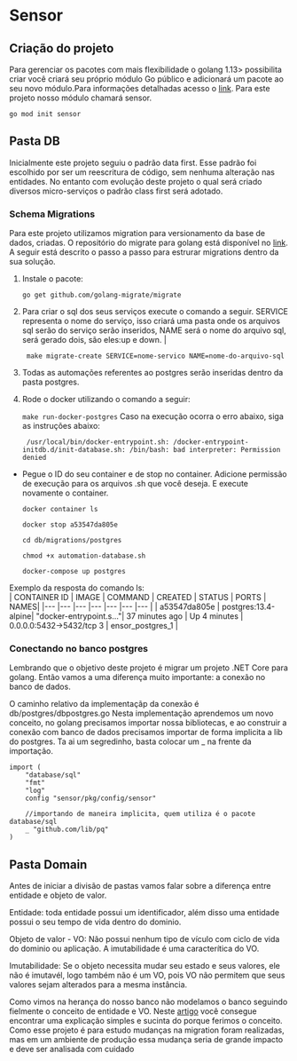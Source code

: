 # Sensor

## Criação do projeto
Para gerenciar os pacotes com mais flexibilidade o golang 1.13> possibilita criar  você criará seu próprio módulo Go público e adicionará um pacote ao seu novo módulo.Para informações detalhadas acesso o [link](https://www.digitalocean.com/community/tutorials/how-to-use-go-modules). Para este projeto nosso módulo chamará sensor.

`go mod init sensor`

## Pasta DB
Inicialmente este projeto seguiu o padrão data first. Esse padrão foi escolhido por ser um reescritura de código, sem nenhuma alteração nas entidades. No entanto com evolução deste projeto o qual será criado diversos micro-serviços o padrão class first será adotado.

### Schema Migrations
Para este projeto utilizamos migration para versionamento da base de dados, criadas. O repositório do migrate para golang está disponível no [link](https://github.com/golang-migrate/migrate). A seguir está descrito o passo a passo para estrurar migrations dentro da sua solução.

1. Instale o pacote:

    `go get github.com/golang-migrate/migrate`

2. Para criar o sql dos seus serviços execute o comando a seguir. SERVICE representa o nome do serviço, isso criará uma pasta onde os arquivos sql serão do serviço serão inseridos, NAME será o nome do arquivo sql, será gerado dois, são eles:up e down.
|

    ` make migrate-create SERVICE=nome-servico NAME=nome-do-arquivo-sql`

3. Todas as automações referentes ao postgres serão inseridas dentro da pasta postgres.

4. Rode o docker utilizando o comando a seguir:

    `make run-docker-postgres`
Caso na execução ocorra o erro abaixo, siga as instruções abaixo:

        /usr/local/bin/docker-entrypoint.sh: /docker-entrypoint-initdb.d/init-database.sh: /bin/bash: bad interpreter: Permission denied

* Pegue o ID do seu container e de stop no container. Adicione permissão de execução para os arquivos .sh que você deseja.  E execute novamente o container.

    `docker container ls`

    `docker stop a53547da805e `
    
    `cd db/migrations/postgres`

    `chmod +x automation-database.sh`

    `docker-compose up postgres`



Exemplo da resposta do comando ls:    
| CONTAINER ID | IMAGE | COMMAND | CREATED | STATUS | PORTS | NAMES|
|--- |--- |--- |--- |--- |--- |--- |
| a53547da805e | postgres:13.4-alpine| "docker-entrypoint.s…"| 37 minutes ago | Up 4 minutes | 0.0.0.0:5432->5432/tcp  3 | ensor_postgres_1 |


### Conectando no banco postgres
Lembrando que o objetivo deste projeto é migrar um projeto .NET Core para golang. Então vamos a uma diferença muito importante: a conexão no banco de dados.

O caminho relativo da implementaçãp da conexão é db/postgres/dbpostgres.go
Nesta implementação aprendemos um novo conceito, no golang precisamos importar nossa bibliotecas, e ao construir a conexão com banco de dados precisamos importar de forma implicita a lib do postgres. Ta ai um segredinho, basta colocar um _ na frente da importação.

``` 
import (
	"database/sql"
	"fmt"
	"log"
	config "sensor/pkg/config/sensor"

	//importando de maneira implicita, quem utiliza é o pacote database/sql
	_ "github.com/lib/pq"
)
```


## Pasta Domain

Antes de iniciar a divisão de pastas vamos falar sobre a diferença entre entidade e objeto de valor.

Entidade: toda entidade possui um identificador, além disso uma entidade possui o seu tempo de vida dentro do dominio.

Objeto de valor - VO: Não possui nenhum tipo de vículo com ciclo de vida do dominio ou aplicação. A imutabilidade é uma caracterítica do VO.

Imutabilidade: Se o objeto necessita mudar seu estado e seus valores, ele não é imutavél, logo também não é um VO, pois VO não permitem que seus valores sejam alterados para a mesma instância.

Como vimos na herança do nosso banco não modelamos o banco seguindo fielmente o conceito de entidade e VO. Neste [artigo](https://jrobertoaraujo.medium.com/entidades-vs-objeto-de-valor-a257ad41cbd3#:~:text=Toda%20entidade%2C%20possui%20acontecimentos%20que,vida%20do%20dominio%20ou%20aplica%C3%A7%C3%A3o.) você consegue encontrar uma explicação simples e sucinta do porque ferimos o conceito. Como esse projeto é para estudo mudanças na migration foram realizadas, mas em um ambiente de produção essa mudança seria de grande impacto e deve ser analisada com cuidado

